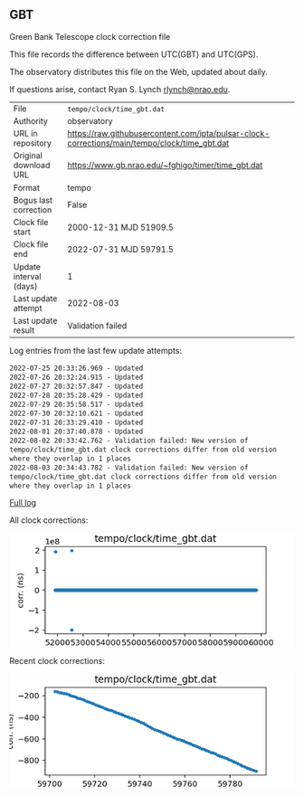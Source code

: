 
## GBT

Green Bank Telescope clock correction file

This file records the difference between UTC(GBT) and UTC(GPS).

The observatory distributes this file on the Web, updated about daily.

If questions arise, contact Ryan S. Lynch <rlynch@nrao.edu>.

|     |     |
|:--- |:--- |
| File | `tempo/clock/time_gbt.dat` |
| Authority | observatory |
| URL in repository | <https://raw.githubusercontent.com/ipta/pulsar-clock-corrections/main/tempo/clock/time_gbt.dat> |
| Original download URL | <https://www.gb.nrao.edu/~fghigo/timer/time_gbt.dat> |
| Format | tempo |
| Bogus last correction | False |
| Clock file start | 2000-12-31 MJD 51909.5 |
| Clock file end | 2022-07-31 MJD 59791.5 |
| Update interval (days) | 1 |
| Last update attempt | 2022-08-03 |
| Last update result | Validation failed |

Log entries from the last few update attempts:
```
2022-07-25 20:33:26.969 - Updated
2022-07-26 20:32:24.915 - Updated
2022-07-27 20:32:57.847 - Updated
2022-07-28 20:35:28.429 - Updated
2022-07-29 20:35:58.517 - Updated
2022-07-30 20:32:10.621 - Updated
2022-07-31 20:33:29.410 - Updated
2022-08-01 20:37:40.878 - Updated
2022-08-02 20:33:42.762 - Validation failed: New version of tempo/clock/time_gbt.dat clock corrections differ from old version where they overlap in 1 places
2022-08-03 20:34:43.782 - Validation failed: New version of tempo/clock/time_gbt.dat clock corrections differ from old version where they overlap in 1 places
```
[Full log](https://raw.githubusercontent.com/ipta/pulsar-clock-corrections/main/log/tempo/clock/time_gbt.dat.log)


All clock corrections:

![plot of all clock corrections](time_gbt.dat.png "All corrections")

Recent clock corrections:

![plot of recent clock corrections](time_gbt.dat.short.png "Recent corrections")

